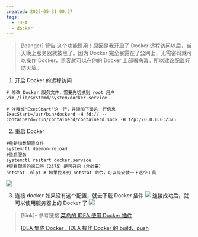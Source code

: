 ```yaml
---
created: 2022-05-31 00:27
tags:
  - IDEA
  - docker
---
```


> [!danger] 警告
> 这个功能慎用！原因是我开启了 Docker 远程访问以后，当天晚上服务器就被黑了。因为 Docker 完全暴露在了公网上，无需密码就可以操作 Docker，黑客就可以在你的 Docker 上部署病毒。所以建议配置好防火墙。

1.  开启 Docker 的远程访问

```shell
# 修改 Docker 服务文件，需要先切换到 root 用户
vim /lib/systemd/system/docker.service

# 注释掉"ExecStart"这一行，并添加下面这一行信息
ExecStart=/usr/bin/dockerd -H fd:// --containerd=/run/containerd/containerd.sock -H tcp://0.0.0.0:2375
```

2.  重启 Docker

```shell
#重新加载配置文件
systemctl daemon-reload
#重启服务
systemctl restart docker.service
#查看配置的端口号（2375）是否开启（非必要）
netstat -nlpt # 如果找不到 netstat 命令，可以先安装一下这个工具
```

![](202205310031483.png)

3.  连接 docker
    如果没有这个配置，就去下载 Docker 插件
    ![](202205310032918.png)
    连接成功后，就可以使用服务器上的 Docker 了
    ![](202205310032132.png)

> [!link]- 参考链接
> [菜鸟的 IDEA 使用 Docker 插件](https://blog.csdn.net/qq_40298902/article/details/106543208) 
> 
> [IDEA 集成 Docker，IDEA 操作 Docker 的 build、push](https://blog.csdn.net/wangyue23com/article/details/110938283)
